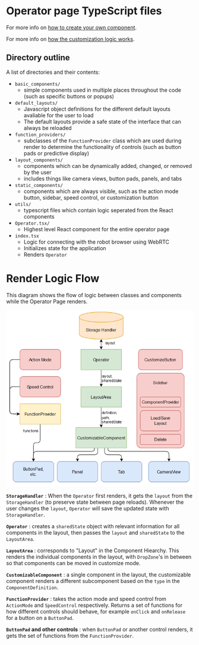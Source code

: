 # Operator page TypeScript files

For more info on [how to create your own component](./create_component.md).

For more info on [how the customization logic works](./customization_logic.md).

## Directory outline

A list of directories and their contents:
* `basic_components/`
    * simple components used in multiple places throughout the code (such as specific buttons or popups)
* `default_layouts/`
    * Javascript object definitions for the different default layouts avaliable for the user to load
    * The default layouts provide a safe state of the interface that can always be reloaded
* `function_providers/`
    * subclasses of the `FunctionProvider` class which are used during render to determine the functionality of controls (such as button pads or predictive display)
* `layout_components/` 
    * components which can be dynamically added, changed, or removed by the user
    * includes things like camera views, button pads, panels, and tabs
* `static_components/`
    * components which are always visible, such as the action mode button, sidebar, speed control, or customization button
* `utils/`
    * typescript files which contain logic seperated from the React components
* `Operator.tsx/`
    * Highest level React component for the entire operator page
* `index.tsx`
    * Logic for connecting with the robot browser using WebRTC
    * Initializes state for the application
    * Renders `Operator`     
# Render Logic Flow

This diagram shows the flow of logic between classes and components while the Operator Page renders.

![Operator render logic flow](../../../../documentation/assets/operator/render_logic_flow.png)

**`StorageHandler`**
: When the `Operator` first renders, it gets the `layout` from the `StorageHandler` (to preserve state between page reloads). Whenever the user changes the `layout`, `Operator` will save the updated state with `StorageHandler`.

**`Operator`**
: creates a `sharedState` object with relevant information for all components in the layout, then passes the `layout` and `sharedState` to the `LayoutArea`.

**`LayoutArea`**
:  corresponds to "Layout" in the Component Hiearchy. This renders the individual components in the layout, with `DropZone`'s in between so that components can be moved in customize mode.

**`CustomizableComponent`**
: a single component in the layout, the customizable component renders a different subcomponent based on the `type` in the `ComponentDefinition`.

**`FunctionProvider`**
: takes the action mode and speed control from `ActionMode` and `SpeedControl` respectively. Returns a set of functions for how different controls should behave, for example `onClick` and `onRelease` for a button on a `ButtonPad`.

**`ButtonPad` and other controls**
: when `ButtonPad` or another control renders, it gets the set of functions from the `FunctionProvider`.